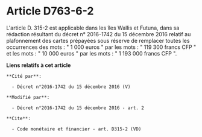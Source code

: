 # Article D763-6-2

L'article D. 315-2 est applicable dans les îles Wallis et Futuna, dans sa rédaction résultant du décret n° 2016-1742 du 15
décembre 2016 relatif au plafonnement des cartes prépayées sous réserve de remplacer toutes les occurrences des mots : " 1
000 euros " par les mots : " 119 300 francs CFP " et les mots : " 10 000 euros " par les mots : " 1 193 000 francs CFP ".

**Liens relatifs à cet article**

	**Cité par**:

	  - Décret n°2016-1742 du 15 décembre 2016 (V)

	**Modifié par**:

	  - Décret n°2016-1742 du 15 décembre 2016 - art. 2

	**Cite**:

	  - Code monétaire et financier - art. D315-2 (VD)
